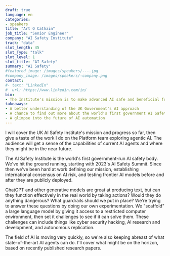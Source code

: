 ```yaml
---
draft: true
language: en
categories:
- speakers
title: "Art O Cathain"
job_title: "Senior Engineer"
company: "AI Safety Institute"
track: "data"
slot_length: 45
slot_Type: "talk"
slot_level: 1
slot_title: "AI Safety"
summary: "AI Safety"
#featured_image: /images/speakers/---.jpg
#company_image: /images/speakers/-company.png
contact:
#- text: "LinkedIn"
#  url: https://www.linkedin.com/in/
bio:
- The Institute's mission is to make advanced AI safe and beneficial for Britain and the world. Art works on the Platform team, providing support to their researchers. His current focus is exploring the capabilities of autonomous AI agents.
takeaways:
- A better understanding of the UK Government's AI approach
- A chance to find out more about the world's first government AI Safety Institute
- A glimpse into the future of AI automation
---
```


I will cover the UK AI Safety Institute's mission and progress so far, then give a taste of the work I do on the Platform team exploring agentic AI. The audience will get a sense of the capabilities of current AI agents and where they might be in the near future.
 
The AI Safety Institute is the world's first government-run AI safety body. We've hit the ground running, starting with 2023's AI Safety Summit. Since then we've been hard at work defining our mission, establishing international consensus on AI risk, and testing frontier AI models before and after they are publicly deployed.

ChatGPT and other generative models are great at producing text, but can they function effectively in the real world by taking actions? Would they do anything dangerous? What guardrails should we put in place? We're trying to answer these questions by doing our own experimentation. We "scaffold" a large language model by giving it access to a restricted computer environment, then set it challenges to see if it can solve them. These challenges can include things like cyber security hacking, AI research and development, and autonomous replication.

The field of AI is moving very quickly, so we're also keeping abreast of what state-of-the-art AI agents can do. I'll cover what might be on the horizon, based on recently published research papers.
